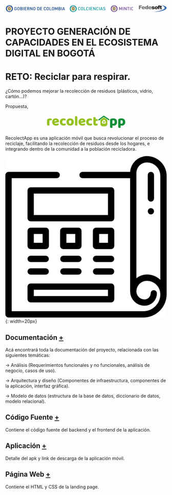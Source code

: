 [//]: # "business-support-093-recolectapp"

<p align="center">
  <img src="assets/banner-colaboradores.png">
</p>


# PROYECTO GENERACIÓN DE CAPACIDADES EN EL ECOSISTEMA DIGITAL EN BOGOTÁ 

# RETO: Reciclar para respirar.

¿Cómo podemos mejorar la recolección de residuos (plásticos, vidrio, cartón...)?

Propuesta,


 <p align="center">
  <img src="assets/logo-recolectapp.png" width="250px">
 </p>


RecolectApp es una aplicación móvil que busca revolucionar el proceso de reciclaje, facilitando la recolección de residuos desde los hogares, e integrando dentro de la comunidad a la población recicladora.


![img](assets/documento.png){: width=20px}

## Documentación [+](1-Documentacion)

Acá encontrará toda la documentación del proyecto, relacionada con las siguientes temáticas:

-> Análisis (Requerimientos funcionales y no funcionales, análisis de negocio, casos de uso).

-> Arquitectura y diseño (Componentes de infraestructura, componentes de la aplicación, interfaz gráfica).

-> Modelo de datos (estructura de la base de datos, diccionario de datos, modelo relacional).



## Código Fuente [+](2-Codigo_Fuente)

Contiene el código fuente del backend y el frontend de la aplicación.



## Aplicación [+](3-Aplicacion)

Detalle del apk y link de descarga de la aplicación móvil.

## Página Web [+](4-Landing_Page)

Contiene el HTML y CSS de la landing page.

